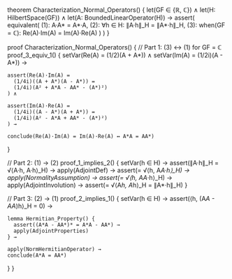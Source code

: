 theorem Characterization_Normal_Operators() {
  let(GF ∈ {ℝ, ℂ}) ∧
  let(H: HilbertSpace(GF)) ∧
  let(A: BoundedLinearOperator(H)) →
  assert(
    equivalent(
      (1): A·A* = A*·A,
      (2): ∀h ∈ H: ∥A·h∥_H = ∥A*·h∥_H,
      (3): when(GF = ℂ): Re(A)·Im(A) = Im(A)·Re(A)
    )
  )
}

proof Characterization_Normal_Operators() {
  // Part 1: (3) ↔ (1) for GF = ℂ
  proof_3_equiv_1() {
    setVar(Re(A) = (1/2)(A + A*)) ∧
    setVar(Im(A) = (1/2i)(A - A*)) →
    
    assert(Re(A)·Im(A) = 
      (1/4i)((A + A*)(A - A*)) =
      (1/4i)(A² + A*A - AA* - (A*)²)
    ) ∧
    
    assert(Im(A)·Re(A) = 
      (1/4i)((A - A*)(A + A*)) =
      (1/4i)(A² - A*A + AA* - (A*)²)
    ) →
    
    conclude(Re(A)·Im(A) = Im(A)·Re(A) ↔ A*A = AA*)
  }

  // Part 2: (1) → (2)
  proof_1_implies_2() {
    setVar(h ∈ H) →
    assert(∥A·h∥_H = √⟨A·h, A·h⟩_H) →
    apply(AdjointDef) →
    assert(= √⟨h, A*A·h⟩_H) →
    apply(NormalityAssumption) →
    assert(= √⟨h, AA*·h⟩_H) →
    apply(AdjointInvolution) →
    assert(= √⟨A*h, A*h⟩_H = ∥A*·h∥_H)
  }

  // Part 3: (2) → (1)
  proof_2_implies_1() {
    setVar(h ∈ H) →
    assert(⟨h, (A*A - AA*)h⟩_H = 0) →
    
    lemma Hermitian_Property() {
      assert((A*A - AA*)* = A*A - AA*) →
      apply(AdjointProperties)
    } →
    
    apply(NormHermitianOperator) →
    conclude(A*A = AA*)
  }
}